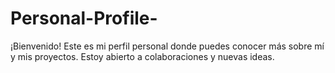 # Personal-Profile-
¡Bienvenido! Este es mi perfil personal donde puedes conocer más sobre mí y mis proyectos. Estoy abierto a colaboraciones y nuevas ideas.
